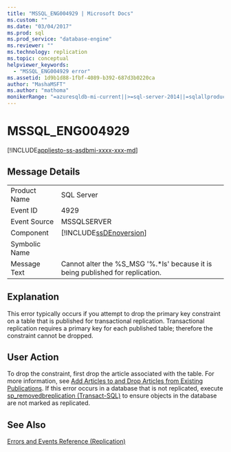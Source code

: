 ```yaml
---
title: "MSSQL_ENG004929 | Microsoft Docs"
ms.custom: ""
ms.date: "03/04/2017"
ms.prod: sql
ms.prod_service: "database-engine"
ms.reviewer: ""
ms.technology: replication
ms.topic: conceptual
helpviewer_keywords: 
  - "MSSQL_ENG004929 error"
ms.assetid: 1d9b1d88-1fbf-4089-b392-687d3b0220ca
author: "MashaMSFT"
ms.author: "mathoma"
monikerRange: "=azuresqldb-mi-current||>=sql-server-2014||=sqlallproducts-allversions"
---
```

# MSSQL_ENG004929
[!INCLUDE[appliesto-ss-asdbmi-xxxx-xxx-md](../../includes/appliesto-ss-asdbmi-xxxx-xxx-md.md)]
    
## Message Details  
  
|||  
|-|-|  
|Product Name|SQL Server|  
|Event ID|4929|  
|Event Source|MSSQLSERVER|  
|Component|[!INCLUDE[ssDEnoversion](../../includes/ssdenoversion-md.md)]|  
|Symbolic Name||  
|Message Text|Cannot alter the %S_MSG '%.*ls' because it is being published for replication.|  
  
## Explanation  
 This error typically occurs if you attempt to drop the primary key constraint on a table that is published for transactional replication. Transactional replication requires a primary key for each published table; therefore the constraint cannot be dropped.  
  
## User Action  
 To drop the constraint, first drop the article associated with the table. For more information, see [Add Articles to and Drop Articles from Existing Publications](../../relational-databases/replication/publish/add-articles-to-and-drop-articles-from-existing-publications.md). If this error occurs in a database that is not replicated, execute [sp_removedbreplication &#40;Transact-SQL&#41;](../../relational-databases/system-stored-procedures/sp-removedbreplication-transact-sql.md) to ensure objects in the database are not marked as replicated.  
  
## See Also  
 [Errors and Events Reference &#40;Replication&#41;](../../relational-databases/replication/errors-and-events-reference-replication.md)  
  
  
